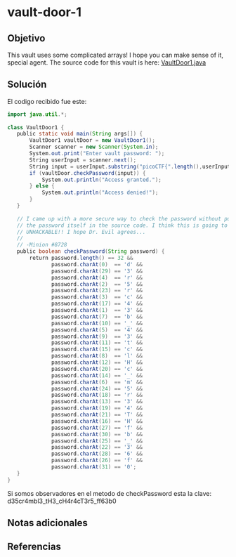 #  vault-door-1

## Objetivo
This vault uses some complicated arrays! I hope you can make sense of it, special agent. The source code for this vault is here: [VaultDoor1.java](https://jupiter.challenges.picoctf.org/static/29b91e638ccbd76aaa8c0462d1c64d8d/VaultDoor1.java)

## Solución
El codigo recibido fue este:
```java
import java.util.*;  
  
class VaultDoor1 {  
   public static void main(String args[]) {  
       VaultDoor1 vaultDoor = new VaultDoor1();  
       Scanner scanner = new Scanner(System.in);  
       System.out.print("Enter vault password: ");  
       String userInput = scanner.next();  
       String input = userInput.substring("picoCTF{".length(),userInput.length()-1);  
       if (vaultDoor.checkPassword(input)) {  
           System.out.println("Access granted.");  
       } else {  
           System.out.println("Access denied!");  
       }  
   }  
  
   // I came up with a more secure way to check the password without putting  
   // the password itself in the source code. I think this is going to be  
   // UNHACKABLE!! I hope Dr. Evil agrees...  
   //  
   // -Minion #8728  
   public boolean checkPassword(String password) {  
       return password.length() == 32 &&  
              password.charAt(0)  == 'd' &&  
              password.charAt(29) == '3' &&  
              password.charAt(4)  == 'r' &&  
              password.charAt(2)  == '5' &&  
              password.charAt(23) == 'r' &&  
              password.charAt(3)  == 'c' &&  
              password.charAt(17) == '4' &&  
              password.charAt(1)  == '3' &&  
              password.charAt(7)  == 'b' &&  
              password.charAt(10) == '_' &&  
              password.charAt(5)  == '4' &&  
              password.charAt(9)  == '3' &&  
              password.charAt(11) == 't' &&  
              password.charAt(15) == 'c' &&  
              password.charAt(8)  == 'l' &&  
              password.charAt(12) == 'H' &&  
              password.charAt(20) == 'c' &&  
              password.charAt(14) == '_' &&  
              password.charAt(6)  == 'm' &&  
              password.charAt(24) == '5' &&  
              password.charAt(18) == 'r' &&  
              password.charAt(13) == '3' &&  
              password.charAt(19) == '4' &&  
              password.charAt(21) == 'T' &&  
              password.charAt(16) == 'H' &&  
              password.charAt(27) == 'f' &&  
              password.charAt(30) == 'b' &&  
              password.charAt(25) == '_' &&  
              password.charAt(22) == '3' &&  
              password.charAt(28) == '6' &&  
              password.charAt(26) == 'f' &&  
              password.charAt(31) == '0';  
   }  
}
```

Si somos observadores en el metodo de checkPassword esta la clave: d35cr4mbl3_tH3_cH4r4cT3r5_ff63b0
## Notas adicionales


## Referencias